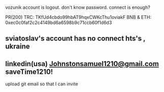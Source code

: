 

 vozunik account is logout.
don't know password.
connect is enough?


PR(200)
TRC: TKfUd4cbdo99hbAT9hqxCWKcThu1oviakF
BNB & ETH: 0xec0c0faf2c2c4149bd6a6598b9c71ccb60f1d6d3

sviatoslav's account has no connect
hts's , ukraine
---------
linkedin(usa)
Johnstonsamuel1210@gmail.com
saveTime1210!
----
upload git email so that I can invite
